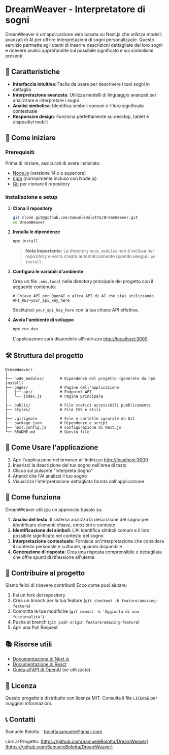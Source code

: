 # DreamWeaver - Interpretatore di sogni

DreamWeaver è un'applicazione web basata su Next.js che utilizza modelli avanzati di AI per offrire interpretazioni di sogni personalizzate. Questo servizio permette agli utenti di inserire descrizioni dettagliate dei loro sogni e ricevere analisi approfondite sul possibile significato e sui simbolismi presenti.

## 🌟 Caratteristiche

- **Interfaccia intuitiva**: Facile da usare per descrivere i tuoi sogni in dettaglio
- **Interpretazione avanzata**: Utilizza modelli di linguaggio avanzati per analizzare e interpretare i sogni
- **Analisi simbolica**: Identifica simboli comuni e il loro significato contestuale
- **Responsive design**: Funziona perfettamente su desktop, tablet e dispositivi mobili

## 🚀 Come iniziare

### Prerequisiti

Prima di iniziare, assicurati di avere installato:

- [Node.js](https://nodejs.org/) (versione 14.x o superiore)
- [npm](https://www.npmjs.com/) (normalmente incluso con Node.js)
- [Git](https://git-scm.com/) per clonare il repository

### Installazione e setup

1. **Clona il repository**

   ```bash
   git clone git@github.com:SamueleBolotta/DreamWeaver.git
   cd DreamWeaver
   ```

2. **Installa le dipendenze**

   ```bash
   npm install
   ```

   > **Nota Importante:** La directory `node_modules` non è inclusa nel repository e verrà creata automaticamente quando esegui `npm install`.
   
3. **Configura le variabili d'ambiente**

   Crea un file `.env.local` nella directory principale del progetto con il seguente contenuto:

   ```plaintext
   # Chiave API per OpenAI o altra API di AI che stai utilizzando
   API_KEY=your_api_key_here
   ```

   Sostituisci `your_api_key_here` con la tua chiave API effettiva.

4. **Avvia l'ambiente di sviluppo**

   ```bash
   npm run dev
   ```

   L'applicazione sarà disponibile all'indirizzo [http://localhost:3000](http://localhost:3000).

## 🛠️ Struttura del progetto

```
DreamWeaver/
│
├── node_modules/       # Dipendenze del progetto (generate da npm install)
├── pages/              # Pagine dell'applicazione
│   ├── api/            # Endpoint API
│   └── index.js        # Pagina principale
│
├── public/             # File statici accessibili pubblicamente
├── styles/             # File CSS e stili
│
├── .gitignore          # File e cartelle ignorate da Git
├── package.json        # Dipendenze e script
├── next.config.js      # Configurazione di Next.js
└── README.md           # Questo file
```

## 📝 Come Usare l'applicazione

1. Apri l'applicazione nel browser all'indirizzo [http://localhost:3000](http://localhost:3000)
2. Inserisci la descrizione del tuo sogno nell'area di testo
3. Clicca sul pulsante "Interpreta Sogno"
4. Attendi che l'AI analizzi il tuo sogno
5. Visualizza l'interpretazione dettagliata fornita dall'applicazione

## 🧠 Come funziona

DreamWeaver utilizza un approccio basato su:

1. **Analisi del testo**: Il sistema analizza la descrizione del sogno per identificare elementi chiave, emozioni e contesto
2. **Identificazione dei simboli**: L'AI identifica simboli comuni e il loro possibile significato nel contesto del sogno
3. **Interpretazione contestuale**: Fornisce un'interpretazione che considera il contesto personale e culturale, quando disponibile
4. **Generazione di risposta**: Crea una risposta comprensibile e dettagliata che offre spunti di riflessione all'utente

## 🤝 Contribuire al progetto

Siamo felici di ricevere contributi! Ecco come puoi aiutare:

1. Fai un fork del repository
2. Crea un branch per la tua feature (`git checkout -b feature/amazing-feature`)
3. Committa le tue modifiche (`git commit -m 'Aggiunta di una funzionalità'`)
4. Pusha al branch (`git push origin feature/amazing-feature`)
5. Apri una Pull Request

## 📚 Risorse utili

- [Documentazione di Next.js](https://nextjs.org/docs)
- [Documentazione di React](https://reactjs.org/docs/getting-started.html)
- [Guida all'API di OpenAI](https://platform.openai.com/docs/api-reference) (se utilizzata)

## 📄 Licenza

Questo progetto è distribuito con licenza MIT. Consulta il file `LICENSE` per maggiori informazioni.

## 📞 Contatti

Samuele Bolotta - [bolottasamuele@gmail.com](mailto:bolottasamuele@gmail.com)

Link al Progetto: [https://github.com/SamueleBolotta/DreamWeaver](https://github.com/SamueleBolotta/DreamWeaver)

